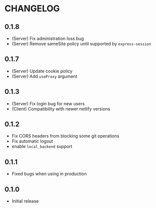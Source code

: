 # CHANGELOG

## 0.1.8

-   (Server) Fix administration loss bug
-   (Server) Remove sameSite policy until supported by `express-session`

## 0.1.7

-   (Server) Update cookie policy
-   (Server) Add `useProxy` argument

## 0.1.3

-   (Server) Fix login bug for new users
-   (Client) Compatibility with newer netlify versions

## 0.1.2

-   Fix CORS headers from blocking some git operations
-   Fix automatic logout
-   enable `local_backend` support

## 0.1.1

-   Fixed bugs when using in production

## 0.1.0

-   Initial release
